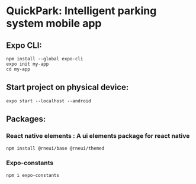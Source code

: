 # QuickPark: Intelligent parking system mobile app

## Expo CLI:

`npm install --global expo-cli`  
`expo init my-app`  
`cd my-app`

## Start project on physical device:

`expo start --localhost --android`

## Packages:

### React native elements : A ui elements package for react native

`npm install @rneui/base @rneui/themed`

### Expo-constants

`npm i expo-constants`
